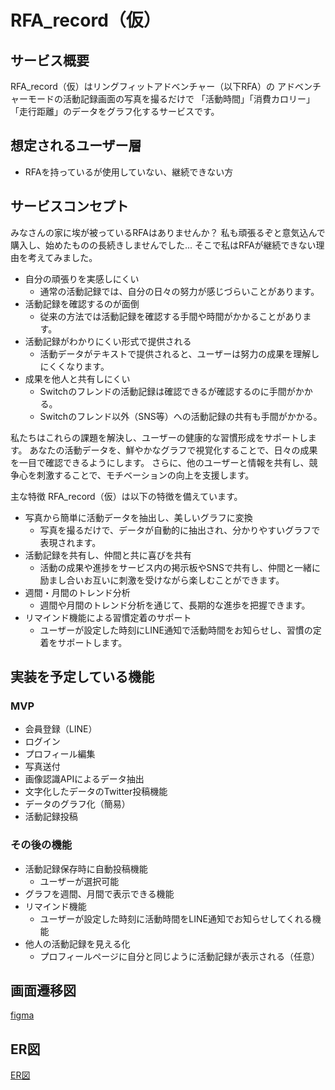 # RFA_record（仮）

## サービス概要
RFA_record（仮）はリングフィットアドベンチャー（以下RFA）の
アドベンチャーモードの活動記録画面の写真を撮るだけで
「活動時間」「消費カロリー」「走行距離」のデータをグラフ化するサービスです。

## 想定されるユーザー層
- RFAを持っているが使用していない、継続できない方

## サービスコンセプト
みなさんの家に埃が被っているRFAはありませんか？
私も頑張るぞと意気込んで購入し、始めたものの長続きしませんでした...
そこで私はRFAが継続できない理由を考えてみました。

- 自分の頑張りを実感しにくい
  - 通常の活動記録では、自分の日々の努力が感じづらいことがあります。
- 活動記録を確認するのが面倒
  - 従来の方法では活動記録を確認する手間や時間がかかることがあります。
- 活動記録がわかりにくい形式で提供される
  - 活動データがテキストで提供されると、ユーザーは努力の成果を理解しにくくなります。
- 成果を他人と共有しにくい
  - Switchのフレンドの活動記録は確認できるが確認するのに手間がかかる。
  - Switchのフレンド以外（SNS等）への活動記録の共有も手間がかかる。

私たちはこれらの課題を解決し、ユーザーの健康的な習慣形成をサポートします。
あなたの活動データを、鮮やかなグラフで視覚化することで、日々の成果を一目で確認できるようにします。
さらに、他のユーザーと情報を共有し、競争心を刺激することで、モチベーションの向上を支援します。

主な特徴
RFA_record（仮）は以下の特徴を備えています。

- 写真から簡単に活動データを抽出し、美しいグラフに変換
  - 写真を撮るだけで、データが自動的に抽出され、分かりやすいグラフで表現されます。
- 活動記録を共有し、仲間と共に喜びを共有
  - 活動の成果や進捗をサービス内の掲示板やSNSで共有し、仲間と一緒に励まし合いお互いに刺激を受けながら楽しむことができます。
- 週間・月間のトレンド分析
  - 週間や月間のトレンド分析を通じて、長期的な進歩を把握できます。
- リマインド機能による習慣定着のサポート
  - ユーザーが設定した時刻にLINE通知で活動時間をお知らせし、習慣の定着をサポートします。

## 実装を予定している機能
### MVP
- 会員登録（LINE）
- ログイン
- プロフィール編集
- 写真送付
- 画像認識APIによるデータ抽出
- 文字化したデータのTwitter投稿機能
- データのグラフ化（簡易）
- 活動記録投稿

### その後の機能
- 活動記録保存時に自動投稿機能
  - ユーザーが選択可能
- グラフを週間、月間で表示できる機能
- リマインド機能
  - ユーザーが設定した時刻に活動時間をLINE通知でお知らせしてくれる機能
- 他人の活動記録を見える化
  - プロフィールページに自分と同じように活動記録が表示される（任意）

## 画面遷移図
[figma](https://www.figma.com/file/un8cIHFMRvSCLWNKG3npIT/%E7%94%BB%E9%9D%A2%E9%81%B7%E7%A7%BB%E5%9B%B3?type=design&node-id=0%3A1&mode=design&t=iHrcsFHyKmszz8YF-1)

## ER図
[ER図](https://drive.google.com/file/d/1wM5mSui0ylUu6iIfC968MGkoe8Krycow/view?usp=sharing)
